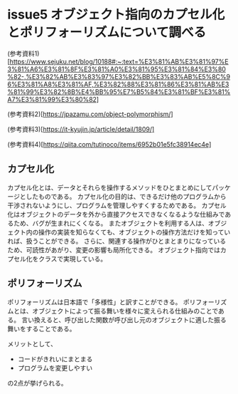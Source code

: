 # issue5 オブジェクト指向のカプセル化とポリフォーリズムについて調べる

(参考資料1)[https://www.sejuku.net/blog/10188#:~:text=%E3%81%AB%E3%81%97%E3%81%A6%E3%81%8F%E3%81%A0%E3%81%95%E3%81%84%E3%80%82-,%E3%82%AB%E3%83%97%E3%82%BB%E3%83%AB%E5%8C%96%E3%81%A8%E3%81%AF,%E3%82%88%E3%81%86%E3%81%AB%E3%81%99%E3%82%8B%E4%BB%95%E7%B5%84%E3%81%BF%E3%81%A7%E3%81%99%E3%80%82]

(参考資料2)[https://jpazamu.com/object-polymorphism/]

(参考資料3)[https://it-kyujin.jp/article/detail/1809/]

(参考資料4)[https://qiita.com/tutinoco/items/6952b01e5fc38914ec4e]

## カプセル化

カプセル化とは、データとそれらを操作するメソッドをひとまとめにしてパッケージとしたものである。
カプセル化の目的は、できるだけ他のプログラムから干渉されないようにし、プログラムを管理しやすくするためである。
カプセル化はオブジェクトのデータを外から直接アクセスできなくなるような仕組みであるため、バグが生まれにくくなる。
またオブジェクトを利用する人は、オブジェクト内の操作の実装を知らなくても、オブジェクトの操作方法だけを知っていれば、扱うことができる。
さらに、関連する操作がひとまとまりになっているため、可読性があがり、変更の影響も局所化できる。
オブジェクト指向ではカプセル化をクラスで実現している。

## ポリフォーリズム

ポリフォーリズムは日本語で「多様性」と訳すことができる。
ポリフォーリズムとは、オブジェクトによって振る舞いを様々に変えられる仕組みのことである。
言い換えると、呼び出した関数が呼び出し元のオブジェクトに適した振る舞いをすることである。

メリットとして、

- コードがきれいにまとまる
- プログラムを変更しやすい

の2点が挙げられる。